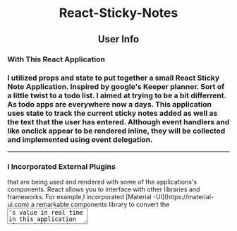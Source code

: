 
<h1 align="center">React-Sticky-Notes</h1>
 


<h2 align="center">User Info</h2>
 
 
  <p align="center">
<h3>With This React Application<h3>
    I utilized props and state to put together a small React Sticky Note Application. Inspired by google's Keeper planner. Sort of a little twist to a todo list. I aimed at trying to be a bit differrent. As todo apps are everywhere now a days. This application uses state to track the current sticky notes added  as well as the text that the user has entered. Although event handlers and like onclick appear to be rendered inline, they will be collected and implemented using event delegation.
  </p>

- - - - - - - - -


   <p align="center">
<h3>I Incorporated External Plugins</h3>
    that are being used and rendered with some of the applications's components.
    React allows you to interface with other libraries and frameworks. For example,I incorporated [Material -UI](https://material-ui.com) a remarkable components library to convert the <textarea>’s value in real time in this application along with some icons aswell.
  </p>


    Here's A Brief Look @ The Application(Gif of React Sticky Notes).
   
   ![StickyNotes.gif](assets/StickyNotes.gif)
    


    - - - - - -


    ```
    Building Encapsulated Components That 
    ```
    ```
    Manage Their Own State, Then Composing 
    ```
    ```
    Them To Make Complex UIs.
    ```

    - - - - - - - - - - -



<h2 align="center">Features</h2>


<p align="center">
- [Material-UI](https://material-ui.com)
</p>
<p align="center">
- [Babel/core](https://babeljs.io/docs/en/configuration)
</p>
<p align="center">
- [React 16](https://reactjs.org)
</p>
<p align="center">
- [Webpack 4](https://webpack.js.org)
</p>
<p align="center">
- [Hot Module Replacement](https://webpack.js.org/concepts/hot-module-replacement/#root)
</p>


- - - - - - - - -

<p align="center">
  
<h2 align="center">Recommended Tools</h2>



The following tools are recommended for a React project. Also you will find included below some links for building some complex UI animations and conversion of SVG image into Data URL with the help of Webpack loader.
   
- [Material -UI](https://material-ui.com/) UI and components library.
- [ESLint-loader](https://webpack.js.org/loaders/eslint-loader), When using with transpiling loaders(like babel-loader),make sure they are in correct order(bottom to top). Otherwise files will be checked after being processed by babel-loader.
- [CSS-Tricks](https://css-tricks.com/building-a-complex-ui-animation-in-react-simply), For building complex UI animations in React.
- [Webpack CSS-loaders](https://webpack.js.org/loaders/css-loader) interprets @import and url() like import/require() and will resolve them.
- [SVG-React-Webpack](https://www.pluralsight.com/guides/-how-to-load-svg-with-react-and-webpack) To utilize  an SVG image in your React project, it will have to be transformed into a Data URL. We will need an  appropriate webpack loader in our bundler. 
</p>


<h2>Installation</h2>



   ```sh
   git clone https://github.com/FernandoNunez-Dev/React-Google-Sticky-Notes
   ```

   ```sh
   cd React-Google-Sticky-Notes
   ```

   ```sh
   npm install
   ```

   ```sh
   npm start
   ```
   
   
 
 visit `http://localhost:8080/`
 
 
 


- _Software Utilized_
  
  - [Reactjs -16](https://reactjs.org)
  - [Babel/core](https://www.npmjs.com/package/@babel/core)
  - [Webpack -4](https://webpack.js.org)
  - [Material-UI](https://material-ui.com)
  - [Nodejs -LTS](https://nodejs.org/en)
  - [ESLint-loader](https://webpack.js.org/loaders/eslint-loader)
  - [CSS-Tricks](https://css-tricks.com/building-a-complex-ui-animation-in-react-simply)
  - [Webpack CSS-loaders](https://webpack.js.org/loaders/css-loader/)
  - [SVG-React-Webpack](https://www pluralsightcomguides-how-to-load-svg-with-react-and-webpack)
